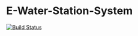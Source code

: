 # E-Water-Station-System
[![Build Status](https://github.com/2k16daniel/E-Water-Station-System/actions/workflows/deployment_jj-water-station.yml/badge.svg?branch=Deployment)](https://github.com/2k16daniel/E-Water-Station-System/actions/workflows/deployment_jj-water-station.yml)
